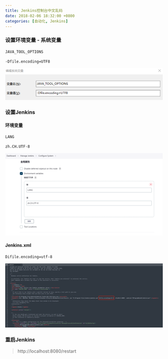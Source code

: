 ```yaml
---
title: Jenkins控制台中文乱码
date: 2018-02-06 18:32:00 +0800
categories: [自动化, Jenkins]
---
```


### 设置环境变量 - 系统变量

`JAVA_TOOL_OPTIONS` 

`-Dfile.encoding=UTF8`

![image-20230612111846771](https://raw.githubusercontent.com/Rootjhon/img_note/empty/202306121118357.png)

### 设置Jenkins

#### 环境变量

`LANG`

`zh.CH.UTF-8`

![image-20230612112001924](https://raw.githubusercontent.com/Rootjhon/img_note/empty/202306121120137.png)

#### Jenkins.xml

`Difile.encoding=utf-8`

![image-20230612112151558](https://raw.githubusercontent.com/Rootjhon/img_note/empty/202306121121282.png)

### 重启Jenkins

> http://localhost:8080/restart
